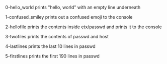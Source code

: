 0-hello_world prints "hello, world" with an empty line underneath

1-confused_smiley prints out a confused emoji to the console

2-hellofile prints the contents inside etx/passwd and prints it to the console

3-twofiles prints the contents of passwd and host

4-lastlines prints the last 10 lines in passwd

5-firstlines prints the first 190 lines in passwd



